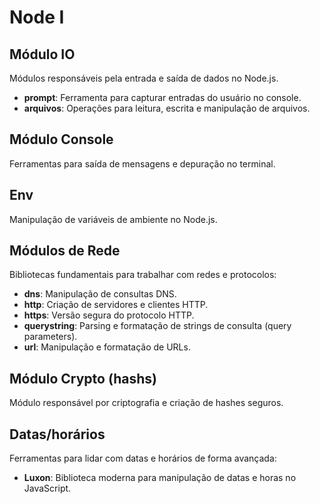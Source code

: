 # Node I

## **Módulo IO**

Módulos responsáveis pela entrada e saída de dados no Node.js.

- **prompt**: Ferramenta para capturar entradas do usuário no console.
- **arquivos**: Operações para leitura, escrita e manipulação de arquivos.

## **Módulo Console**

Ferramentas para saída de mensagens e depuração no terminal.

## **Env**

Manipulação de variáveis de ambiente no Node.js.

## **Módulos de Rede**

Bibliotecas fundamentais para trabalhar com redes e protocolos:

- **dns**: Manipulação de consultas DNS.
- **http**: Criação de servidores e clientes HTTP.
- **https**: Versão segura do protocolo HTTP.
- **querystring**: Parsing e formatação de strings de consulta (query parameters).
- **url**: Manipulação e formatação de URLs.

## **Módulo Crypto (hashs)**

Módulo responsável por criptografia e criação de hashes seguros.

## **Datas/horários**

Ferramentas para lidar com datas e horários de forma avançada:

- **Luxon**: Biblioteca moderna para manipulação de datas e horas no JavaScript.
